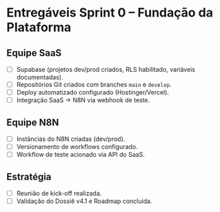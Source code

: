 # Entregáveis Sprint 0 – Fundação da Plataforma

## Equipe SaaS
- [ ] Supabase (projetos dev/prod criados, RLS habilitado, variáveis documentadas).
- [ ] Repositórios Git criados com branches `main` e `develop`.
- [ ] Deploy automatizado configurado (Hostinger/Vercel).
- [ ] Integração SaaS → N8N via webhook de teste.

## Equipe N8N
- [ ] Instâncias do N8N criadas (dev/prod).
- [ ] Versionamento de workflows configurado.
- [ ] Workflow de teste acionado via API do SaaS.

## Estratégia
- [ ] Reunião de kick-off realizada.
- [ ] Validação do Dossiê v4.1 e Roadmap concluída.
